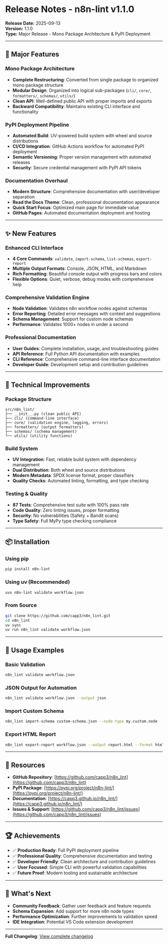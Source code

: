 # Release Notes - n8n-lint v1.1.0

**Release Date:** 2025-09-13  
**Version:** 1.1.0  
**Type:** Major Release - Mono Package Architecture & PyPI Deployment

---

## 🚀 **Major Features**

### Mono Package Architecture

- **Complete Restructuring**: Converted from single package to organized mono package structure
- **Modular Design**: Organized into logical sub-packages (`cli/`, `core/`, `formatters/`, `schemas/`, `utils/`)
- **Clean API**: Well-defined public API with proper imports and exports
- **Backward Compatibility**: Maintains existing CLI interface and functionality

### PyPI Deployment Pipeline

- **Automated Build**: UV-powered build system with wheel and source distributions
- **CI/CD Integration**: GitHub Actions workflow for automated PyPI deployment
- **Semantic Versioning**: Proper version management with automated releases
- **Security**: Secure credential management with PyPI API tokens

### Documentation Overhaul

- **Modern Structure**: Comprehensive documentation with user/developer separation
- **Read the Docs Theme**: Clean, professional documentation appearance
- **Quick Start Focus**: Optimized main page for immediate value
- **GitHub Pages**: Automated documentation deployment and hosting

---

## ✨ **New Features**

### Enhanced CLI Interface

- **4 Core Commands**: `validate`, `import-schema`, `list-schemas`, `export-report`
- **Multiple Output Formats**: Console, JSON, HTML, and Markdown
- **Rich Formatting**: Beautiful console output with progress bars and colors
- **Flexible Options**: Quiet, verbose, debug modes with comprehensive help

### Comprehensive Validation Engine

- **Node Validation**: Validates n8n workflow nodes against schemas
- **Error Reporting**: Detailed error messages with context and suggestions
- **Schema Management**: Support for custom node schemas
- **Performance**: Validates 1000+ nodes in under a second

### Professional Documentation

- **User Guides**: Complete installation, usage, and troubleshooting guides
- **API Reference**: Full Python API documentation with examples
- **CLI Reference**: Comprehensive command-line interface documentation
- **Developer Guide**: Development setup and contribution guidelines

---

## 🔧 **Technical Improvements**

### Package Structure

```
src/n8n_lint/
├── __init__.py (clean public API)
├── cli/ (command-line interface)
├── core/ (validation engine, logging, errors)
├── formatters/ (output formatters)
├── schemas/ (schema management)
└── utils/ (utility functions)
```

### Build System

- **UV Integration**: Fast, reliable build system with dependency management
- **Dual Distribution**: Both wheel and source distributions
- **Modern Metadata**: SPDX license format, proper classifiers
- **Quality Checks**: Automated linting, formatting, and type checking

### Testing & Quality

- **87 Tests**: Comprehensive test suite with 100% pass rate
- **Code Quality**: Zero linting issues, proper formatting
- **Security**: No vulnerabilities (Safety + Bandit scans)
- **Type Safety**: Full MyPy type checking compliance

---

## 📦 **Installation**

### Using pip

```bash
pip install n8n-lint
```

### Using uv (Recommended)

```bash
uvx n8n-lint validate workflow.json
```

### From Source

```bash
git clone https://github.com/capp3/n8n_lint.git
cd n8n_lint
uv sync
uv run n8n_lint validate workflow.json
```

---

## 🎯 **Usage Examples**

### Basic Validation

```bash
n8n_lint validate workflow.json
```

### JSON Output for Automation

```bash
n8n_lint validate workflow.json --output json
```

### Import Custom Schema

```bash
n8n_lint import-schema custom-schema.json --node-type my.custom.node
```

### Export HTML Report

```bash
n8n_lint export-report workflow.json --output report.html --format html
```

---

## 🔗 **Resources**

- **GitHub Repository**: [https://github.com/capp3/n8n_lint](https://github.com/capp3/n8n_lint)
- **PyPI Package**: [https://pypi.org/project/n8n-lint/](https://pypi.org/project/n8n-lint/)
- **Documentation**: [https://capp3.github.io/n8n_lint/](https://capp3.github.io/n8n_lint/)
- **Issues & Support**: [https://github.com/capp3/n8n_lint/issues](https://github.com/capp3/n8n_lint/issues)

---

## 🏆 **Achievements**

- ✅ **Production Ready**: Full PyPI deployment pipeline
- ✅ **Professional Quality**: Comprehensive documentation and testing
- ✅ **Developer Friendly**: Clean architecture and contribution guidelines
- ✅ **User Focused**: Simple CLI with powerful validation capabilities
- ✅ **Future Proof**: Modern tooling and sustainable architecture

---

## 🚀 **What's Next**

- **Community Feedback**: Gather user feedback and feature requests
- **Schema Expansion**: Add support for more n8n node types
- **Performance Optimization**: Further improvements to validation speed
- **IDE Integration**: Potential VS Code extension development

---

**Full Changelog**: [View complete changelog](https://github.com/capp3/n8n_lint/compare/v1.0.0...v1.1.0)
